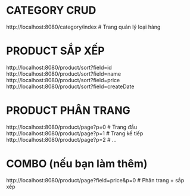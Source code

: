 # CATEGORY CRUD
http://localhost:8080/category/index         # Trang quản lý loại hàng

# PRODUCT SẮP XẾP
http://localhost:8080/product/sort?field=id
http://localhost:8080/product/sort?field=name
http://localhost:8080/product/sort?field=price
http://localhost:8080/product/sort?field=createDate

# PRODUCT PHÂN TRANG
http://localhost:8080/product/page?p=0       # Trang đầu
http://localhost:8080/product/page?p=1       # Trang kế tiếp
http://localhost:8080/product/page?p=2       # ...

# COMBO (nếu bạn làm thêm)
http://localhost:8080/product/page?field=price&p=0   # Phân trang + sắp xếp
